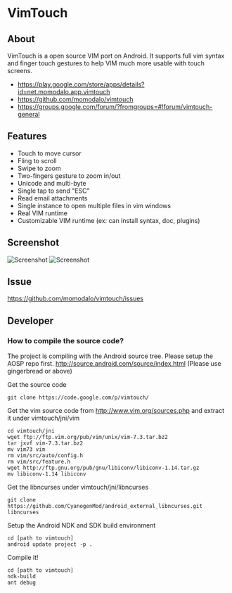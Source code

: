 # VimTouch

## About
VimTouch is a open source VIM port on Android. It supports full vim syntax and finger touch gestures to help VIM much more usable with touch screens. 

- https://play.google.com/store/apps/details?id=net.momodalo.app.vimtouch
- https://github.com/momodalo/vimtouch
- https://groups.google.com/forum/?fromgroups=#!forum/vimtouch-general

## Features
- Touch to move cursor
- Fling to scroll
- Swipe to zoom
- Two-fingers gesture to zoom in/out
- Unicode and multi-byte
- Single tap to send "ESC"
- Read email attachments
- Single instance to open multiple files in vim windows
- Real VIM runtime
- Customizable VIM runtime (ex: can install syntax, doc, plugins)

## Screenshot
![Screenshot](https://raw.github.com/momodalo/vimtouch/master/images/device-2012-08-28-191757.png)
![Screenshot](https://raw.github.com/momodalo/vimtouch/master/images/device-2012-08-28-191719.png)

## Issue
https://github.com/momodalo/vimtouch/issues

## Developer
### How to compile the source code?
The project is compiling with the Android source tree. Please setup the AOSP repo first. http://source.android.com/source/index.html (Please use gingerbread or above)

Get the source code

<pre><code>git clone https://code.google.com/p/vimtouch/</code></pre>

Get the vim source code from http://www.vim.org/sources.php and extract it under vimtouch/jni/vim

<pre><code>cd vimtouch/jni
wget ftp://ftp.vim.org/pub/vim/unix/vim-7.3.tar.bz2
tar jxvf vim-7.3.tar.bz2
mv vim73 vim
rm vim/src/auto/config.h
rm vim/src/feature.h
wget http://ftp.gnu.org/pub/gnu/libiconv/libiconv-1.14.tar.gz
mv libiconv-1.14 libiconv
</code></pre>

Get the libncurses under vimtouch/jni/libncurses

<pre><code>git clone https://github.com/CyanogenMod/android_external_libncurses.git libncurses
</code></pre>

Setup the Android NDK and SDK build environment
<pre><code>cd [path to vimtouch]
android update project -p .
</code></pre>

Compile it!
<pre><code>cd [path to vimtouch]
ndk-build
ant debug
</code></pre>